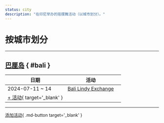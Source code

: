 ```yaml
---
status: city
description: "在印尼举办的摇摆舞活动（以城市划分）。"
---
```


# 按城市划分

---

## <a id=bali></a>[巴厘岛](#bali) { #bali }

| 日期 | 活动 | |
| --- | --- | --- |
| 2024-07-11 ~ 14 | [Bali Lindy Exchange](bali-lindy-exchange-2024.md) |  |
| [+ 活动](https://github.com/swingdance/events/issues/new?assignees=&labels=add+event&projects=&template=02-add_entity.yml&title=%5B2024%2Fid%5D%20%3CName%3E&region=id&province=Bali&city=Bali&org_id=&date_starts=2024-&date_ends=2024-){ target='_blank' }

---

[添加活动](https://github.com/swingdance/events/issues/new?assignees=&labels=add+event&projects=&template=02-add_entity.yml&title=%5Bid%5D%20%3CName%3E&region=id&province=&city=&org_id=2024){ .md-button target='_blank' }
